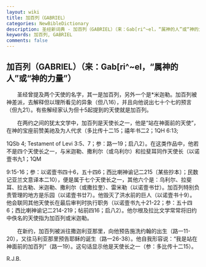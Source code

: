 ```yaml
---
layout: wiki
title: 加百列（GABRIEL）
categories: NewBibleDictionary
description: 圣经新词典 - 加百列（GABRIEL）（来：Gab[ri^~el，“属神的人”或“神的力量”）
keywords: 加百列, GABRIEL
comments: false
---
```


## 加百列（GABRIEL）（来：Gab[ri^~el，“属神的人”或“神的力量”）

　　圣经曾提及两个天使的名字，其一是加百列，另外一个是*米迦勒。加百列被神差派，去解释但以理所看见的异象（但八16），并且向他说出七十个七的预言（但九21）。有些解经家认为但十5起提到的天使就是加百列。

　　在两约之间的犹太文学中，加百列是天使长之一，他是“站在神面前的天使”，在神的宝座前赞美祂及为人代求（多比传十二15；禧年书二2；1QH 6:13;

1QSb 4; Testament of Levi 3:5、7；参：路一19；启八2）。在这类作品中，他若不是四个天使长之一，与米迦勒、撒利尔（或乌利尔）和拉斐耳同作天使长（以诺壹书九1；1QM

9:15-16；参：以诺壹书四十6，五十四6；西比喇神谕记二215〔某些抄本〕；民数记亚兰文意译本二10），便是属于七个天使长之一，其他六个是：乌利尔、拉斐耳、拉古勒、米迦勒、撒利尔（或撒拉奎）、雷米勒（以诺壹书廿）。加百列特别负责管理的地方是乐园（以诺壹书廿7）。他毁灭了洪水前的巨人（以诺壹书十9）。他会联同其他天使长在最后审判时执行职务（以诺壹书九十21-22；参：五十四6；西比喇神谕记二214-219；帖前四16；启八2）。他尔根及拉比文学常常将旧约中佚名的天使指为加百列或米迦勒。

　　在新约，加百列被派往撒迦利亚那里，向他预告施洗约翰的出生（路一11-20），又往马利亚那里预告耶稣的诞生（路一26-38）。他自我形容说：“我是站在神面前的加百列”（路一19）。这句话显示他是天使长之一（参：多比传十二15）。

R.J.B.








